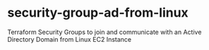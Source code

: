 # security-group-ad-from-linux

Terraform Security Groups to join and communicate with an Active Directory Domain from Linux EC2 Instance
